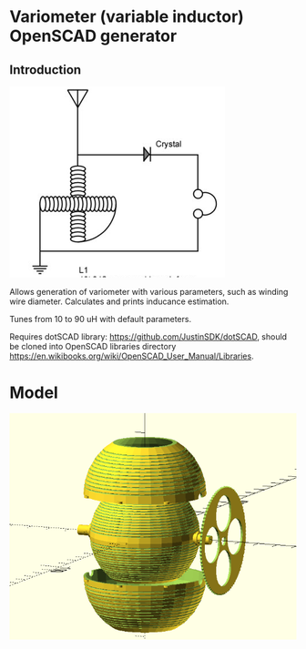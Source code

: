 # Variometer (variable inductor) OpenSCAD generator

## Introduction
![alt text](images/schematics.png)

Allows generation of variometer with various parameters, such as winding wire diameter. Calculates and prints inducance estimation.

Tunes from 10 to 90 uH with default parameters.

Requires dotSCAD library: https://github.com/JustinSDK/dotSCAD, should be cloned into OpenSCAD libraries directory https://en.wikibooks.org/wiki/OpenSCAD_User_Manual/Libraries. 

# Model 
![alt text](images/full.png)

